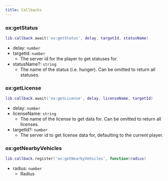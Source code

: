 ```yaml
---
title: Callbacks
---
```


### ox:getStatus

```lua
lib.callback.await('ox:getStatus', delay, targetId, statusName)
```

- delay: `number`
- targetId: `number`
  - The server id for the player to get statuses for.
- statusName?: `string`
  - The name of the status (i.e. hunger). Can be omitted to return all statuses.

### ox:getLicense

```lua
lib.callback.await('ox:getLicense', delay, licenseName, targetId)
```

- delay: `number`
- licenseName: `string`
  - The name of the license to get data for. Can be omitted to return all licenses.
- targetId?: `number`
  - The server id to get license data for, defaulting to the current player.

### ox:getNearbyVehicles

```lua
lib.callback.register('ox:getNearbyVehicles', function(radius)
```

- radius: `number`
  - Radius
